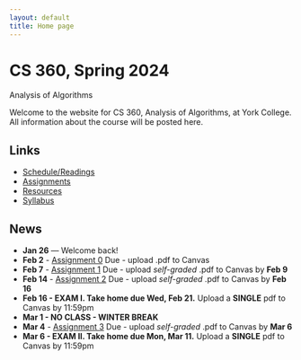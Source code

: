 ```yaml
---
layout: default
title: Home page
---
```


# CS 360, Spring 2024

<div id="subtitle">Analysis of Algorithms</div>

Welcome to the website for CS 360, Analysis of Algorithms, at York College.  All information about the course will be posted here.

## Links

* [Schedule/Readings](schedule.html)
* [Assignments](assign/index.html)
* [Resources](resources.html)
* [Syllabus](syllabus.html)

## News
* **Jan 26** &mdash; Welcome back!
* **Feb 2** - [Assignment 0](assign/assign00.html) Due - upload .pdf to Canvas
* **Feb 7** - [Assignment 1](assign/assign01.html) Due - upload *self-graded* .pdf to Canvas by **Feb 9**
* **Feb 14** - [Assignment 2](assign/assign02.html) Due - upload *self-graded* .pdf to Canvas by **Feb 16**
* **Feb 16 - EXAM I. Take home due Wed, Feb 21.** Upload a **SINGLE** pdf to Canvas by 11:59pm
* **Mar 1 - NO CLASS - WINTER BREAK**
* **Mar 4** - [Assignment 3](assign/assign03.html) Due - upload *self-graded* .pdf to Canvas by **Mar 6**
* **Mar 6 - EXAM II. Take home due Mon, Mar 11.** Upload a **SINGLE** pdf to Canvas by 11:59pm

<!--
* **Feb 6** - [Assignment 1](assign/assign01.html) Due
* **Feb 15** - [Assignment 2](assign/assign02.html) Due
* **Feb 17 - EXAM I. Take home due Wed, Feb 22.** Upload a **SINGLE** pdf to Canvas by 11:59pm
* **Mar 1** - [Assignment 3](assign/assign03.html) Due
* **Mar 3 - EXAM II. Take home due Wed, Mar 8.** Upload a **SINGLE** pdf to Canvas by 11:59pm
* **Mar 10 - NO CLASS - WINTER BREAK**
* **Mar 17** - [Empirical Comparison Report](assign/emp_comp.html) Due. Upload a **SINGLE** pdf to Canvas by 11:59pm
* **Mar 24** - [Assignment 4](assign/assign04.html) Due
* **Mar 29** - [Assignment 5](assign/assign05.html) Due
* **Mar 31 - EXAM III. Take home due Wed, Apr 5.** Upload a **SINGLE** pdf to Canvas by 11:59pm
* **Apr 7, 10 - NO CLASS - SPRING BREAK**
* **Apr 19** - [Assignment 6](assign/assign06.html) Due
* **Apr 26** - [Assignment 7](assign/assign07.html) Due
* **Apr 28 - EXAM IV. Take home due Fri, May 5.** Upload a **SINGLE** pdf to Canvas by 11:59pm
* **May 8, 10 - Final Project Presentations**
* **May 10** - [Final Project Report](assign/finalproj.html) Due. Upload a **SINGLE** pdf to Canvas by 11:59pm
-->